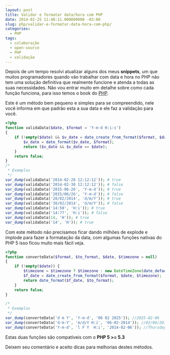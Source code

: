 ```yaml
---
layout: post
title: Validar e formatar data/hora com PHP
date: 2014-02-25 11:40:11.000000000 -03:00
slug: php/validar-e-formatar-data-hora-com-php/
categories:
  - PHP
tags:
  - colaboração
  - open-source
  - PHP
  - validação
---
```


Depois de um tempo resolvi atualizar alguns dos meus <strong>snippets</strong>, um que muitos programadores quando vão trabalhar com data e hora no PHP não tem uma solução definitiva que realmente funcione e atenda a todas as suas necessidades. Não vou entrar muito em detalhe sobre como cada função funciona, para isso temos o book do [PHP][php].

Este é um método bem pequeno e simples para se compreendido, nele você informa em que padrão esta a sua data e ele faz a validação para você.<br>

```php
<?php
function validaData($date, $format = 'Y-m-d H:i:s')
{
    if (!empty($date) && $v_date = date_create_from_format($format, $date)) {
        $v_date = date_format($v_date, $format);
        return ($v_date && $v_date == $date);
    }
    return false;
}
/*
 * Exemplos
 */
var_dump(validaData('2014-02-28 12:12:12')); # true
var_dump(validaData('2014-02-30 12:12:12')); # false
var_dump(validaData('2015-06-26', 'Y-m-d')); # true
var_dump(validaData('2015/06/26', 'Y-m-d')); # false
var_dump(validaData('28/02/2014', 'd/m/Y')); # true
var_dump(validaData('30/02/2014', 'd/m/Y')); # false
var_dump(validaData('14:50', 'H:i')); # true
var_dump(validaData('14:77', 'H:i')); # false
var_dump(validaData(14, 'H')); # true
var_dump(validaData('14', 'H')); # true
```

Com este método não precisamos ficar dando milhões de explode e implode para fazer a formatação da data, com algumas funções nativas do PHP 5 isso ficou muito mais fácil veja.<br>

```php
<?php
function converteData($format, $to_format, $date, $timezone = null)
{
    if (!empty($date)) {
        $timezone = $timezone ? $timezone : new DateTimeZone(date_default_timezone_get());
        $f_date = date_create_from_format($format, $date, $timezone);
        return date_format($f_date, $to_format);
    }
    return false;
}

/*
 * Exemplos
 */
var_dump(converteData('d m Y', 'Y-m-d', '06 02 2025')); //2025-02-06
var_dump(converteData('d-m-Y', 'm/d/Y H:i', '06-02-2014')); //02/06/2014 12:39
var_dump(converteData('Y-m-d', 'l F Y  H:i', '2014-02-06')); //Thursday February 2014  12:38
```

Estas duas funções são compatíveis com o **PHP 5 &gt;= 5.3**

Deixem seu comentário e aceito dicas para melhorias destes métodos.

[php]: http://php.net
